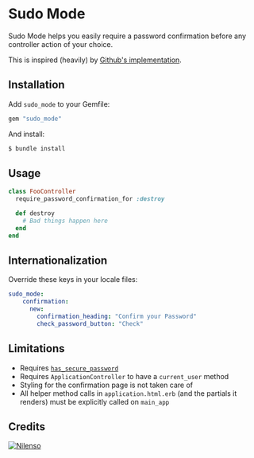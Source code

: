 # Sudo Mode

Sudo Mode helps you easily require a password confirmation before any controller action of your choice.

This is inspired (heavily) by [Github's implementation](https://github.com/blog/1513-introducing-github-sudo-mode).

## Installation

Add `sudo_mode` to your Gemfile:

```ruby
gem "sudo_mode"
```

And install:

```bash
$ bundle install
```

## Usage

```ruby
class FooController
  require_password_confirmation_for :destroy

  def destroy
    # Bad things happen here
  end
end
```

## Internationalization

Override these keys in your locale files:

```yaml
sudo_mode:
    confirmation:
      new:
        confirmation_heading: "Confirm your Password"
        check_password_button: "Check"
```

## Limitations

- Requires [`has_secure_password`](http://api.rubyonrails.org/classes/ActiveModel/SecurePassword/ClassMethods.html)
- Requires `ApplicationController` to have a `current_user` method
- Styling for the confirmation page is not taken care of
- All helper method calls in `application.html.erb` (and the partials it renders) must be explicitly called on `main_app`

## Credits

[![Nilenso](https://s3.amazonaws.com/nilenso/nilenso.png)](http://nilenso.com)
